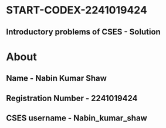 # START-CODEX-2241019424

## Introductory problems of CSES - Solution

# About

## Name - Nabin Kumar Shaw
## Registration Number - 2241019424
## CSES username - Nabin_kumar_shaw
